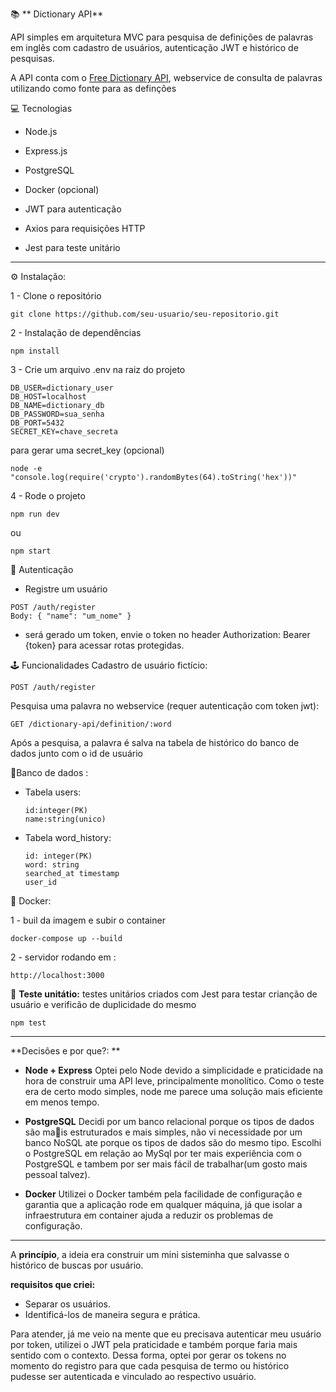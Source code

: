 📚 ** Dictionary API** 


API simples em arquitetura MVC para pesquisa de definições de palavras em inglês com cadastro de usuários, autenticação JWT e histórico de pesquisas. 

A API conta com o  [Free Dictionary API]([url](https://dictionaryapi.dev/)), webservice de consulta de palavras utilizando como fonte para as definções

💻 Tecnologias

 - Node.js

- Express.js

 - PostgreSQL

 - Docker (opcional)

 - JWT para autenticação

 - Axios para requisições HTTP
 
 - Jest para teste unitário

---------------------------------------------------------------------------
⚙ Instalação: 

1 - Clone o repositório
```
git clone https://github.com/seu-usuario/seu-repositorio.git

```
2 - Instalação de dependências
```
npm install

```
3 - Crie um arquivo .env na raiz do projeto
```
DB_USER=dictionary_user
DB_HOST=localhost
DB_NAME=dictionary_db
DB_PASSWORD=sua_senha
DB_PORT=5432
SECRET_KEY=chave_secreta
````
para gerar uma secret_key (opcional)
```
node -e "console.log(require('crypto').randomBytes(64).toString('hex'))"
```

4 - Rode o projeto 
````
npm run dev 
````
ou 
````
npm start
````


🔐 Autenticação
- Registre um usuário
````
POST /auth/register
Body: { "name": "um_nome" }
````
- será gerado um token, envie o token no header Authorization: Bearer {token} para acessar rotas protegidas.


🕹 Funcionalidades
Cadastro de usuário fictício:
````
POST /auth/register
`````

Pesquisa uma palavra no webservice (requer autenticação com token jwt):
````
GET /dictionary-api/definition/:word
````
Após a pesquisa, a palavra é salva na tabela de histórico do banco de dados junto com o id de usuário


💾Banco de dados : 

- Tabela users:
  ```
  id:integer(PK)
  name:string(unico)

  ````
- Tabela word_history:
  ```
  id: integer(PK)
  word: string
  searched_at timestamp
  user_id
  
  ````

🐳 Docker:

1 - buil da imagem e subir o container

````
docker-compose up --build
````

2 - servidor rodando em :
````
http://localhost:3000
````



🧪 **Teste unitátio:**
testes unitários criados com Jest para testar crianção de usuário e verificão de duplicidade do mesmo 

```
npm test
```

---------------------------------------------------------------------------

**Decisões e por que?: **
- **Node + Express**
Optei pelo Node devido a simplicidade e praticidade na hora de construir uma API leve, principalmente monolítico. Como o teste era de certo modo simples, node me parece uma solução mais eficiente em menos tempo.

- **PostgreSQL**
Decidi por um banco relacional porque os tipos de dados são ma🧪is estruturados e mais simples, não vi necessidade por um banco NoSQL ate porque os tipos de dados são do mesmo tipo. Escolhi o PostgreSQL em relação ao MySql por ter mais experiência com o PostgreSQL e tambem por ser mais fácil de trabalhar(um gosto mais pessoal talvez).

- **Docker**
Utilizei o Docker também pela facilidade de configuração e garantia que a aplicação rode em qualquer máquina, já que isolar a infraestrutura em container ajuda a reduzir os problemas de configuração.

--------------------------------------------------------------------------------------------
A **princípio**, a ideia era construir um mini sisteminha que salvasse o histórico de buscas por usuário.

**requisitos que criei:**
- Separar os usuários.
- Identificá-los de maneira segura e prática.

Para atender, já me veio na mente que eu precisava autenticar meu usuário por token, utilizei o JWT pela praticidade e também porque faria mais sentido com o contexto. Dessa forma, optei por gerar os tokens no momento do registro para que cada pesquisa de termo ou histórico pudesse ser autenticada e vinculado ao respectivo usuário. 

